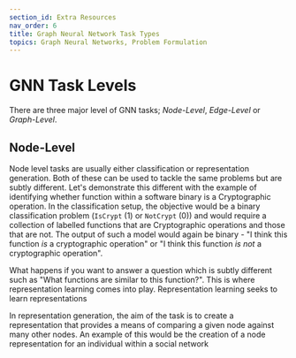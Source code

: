 ```yaml
---
section_id: Extra Resources
nav_order: 6
title: Graph Neural Network Task Types
topics: Graph Neural Networks, Problem Formulation
---
```


# GNN Task Levels

There are three major level of GNN tasks; *Node-Level*, *Edge-Level* or *Graph-Level*. 

## Node-Level 

Node level tasks are usually either classification or representation generation. Both of these can be used to tackle the same problems but are subtly different. Let's demonstrate this different with the example of identifying whether function within a software binary is a Cryptographic operation. In the classification setup, the objective would be a binary classification problem (`IsCrypt` (1) or `NotCrypt` (0)) and would require a collection of labelled functions that are Cryptographic operations and those that are not. The output of such a model would again be binary - "I think this function
*is* a cryptographic operation" or "I think this function *is not* a cryptographic operation".

What happens if you want to answer a question which is subtly different such as "What functions are similar to this function?". This is where representation learning comes into play. Representation 
learning seeks to learn representations 

In representation generation, the aim of the task is to create a representation that provides a means of comparing 
a given node against many other nodes. An example of this would be the creation of a node representation for an individual within a social network
